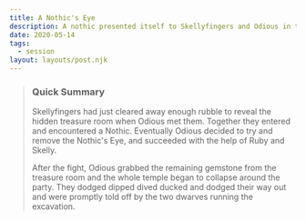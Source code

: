 ```yaml
---
title: A Nothic's Eye
description: A nothic presented itself to Skellyfingers and Odious in the ruined temple to the Shadow. It promised great knowledge, but in the end a fight broke out.
date: 2020-05-14
tags:
  - session
layout: layouts/post.njk
---
```


> ### Quick Summary
> Skellyfingers had just cleared away enough rubble to reveal the hidden treasure room when Odious met them. Together they entered and encountered a Nothic. Eventually Odious decided to try and remove the Nothic's Eye, and succeeded with the help of Ruby and Skelly.
>
> After the fight, Odious grabbed the remaining gemstone from the treasure room and the whole temple began to collapse around the party. They dodged dipped dived ducked and dodged their way out and were promptly told off by the two dwarves running the excavation.
